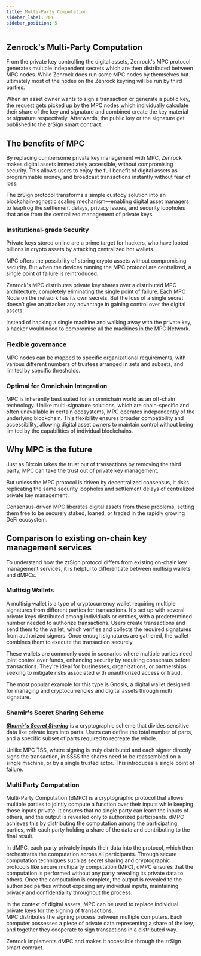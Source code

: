 ```yaml
---
title: Multi-Party Computation
sidebar_label: MPC
sidebar_position: 5
---
```


## Zenrock's Multi-Party Computation

From the private key controlling the digital assets, Zenrock's MPC protocol generates multiple independent secrets which are then distributed between MPC nodes. While Zenrock does run some MPC nodes by themselves but ultimately most of the nodes on the Zenrock keyring will be run by third parties.

When an asset owner wants to sign a transaction or generate a public key, the request gets picked up by the MPC nodes which individually calculate their share of the key and signature
and combined create the key material or signature respectively. Afterwards, the public key or the signature get published to the zrSign smart contract.

## The benefits of MPC
By replacing cumbersome private key management with MPC, Zenrock makes digital assets immediately accessible, without compromising security. This allows users to enjoy the full benefit of digital assets as programmable money, and broadcast transactions instantly without fear of loss.

The zrSign protocol transforms a simple custody solution into an blockchain-agnostic scaling mechanism—enabling digital asset managers to leapfrog the settlement delays, privacy issues, and security loopholes that arise from the centralized management of private keys.

### Institutional-grade Security
Private keys stored online are a prime target for hackers, who have looted billions in crypto assets by attacking centralized hot wallets.

MPC offers the possibility of storing crypto assets without compromising security. But when the devices running the MPC protocol are centralized, a single point of failure is reintroduced.

Zenrock's MPC distributes private key shares over a distributed MPC architecture, completely eliminating the single point of failure. Each MPC Node on the network has its own secrets. But the loss of a single secret doesn’t give an attacker any advantage in gaining control over the digital assets.

Instead of hacking a single machine and walking away with the private key, a hacker would need to compromise all the machines in the MPC Network.

### Flexible governance
MPC nodes can be mapped to specific organizational requirements, with various different numbers of trustees arranged in sets and subsets, and limited by specific thresholds.

### Optimal for Omnichain Integration
MPC is inherently best suited for an omnichain world as an off-chain technology. Unlike multi-signature solutions, which are chain-specific and often unavailable in certain ecosystems, MPC operates independently of the underlying blockchain. This flexibility ensures broader compatibility and accessibility, allowing digital asset owners to maintain control without being limited by the capabilities of individual blockchains.

## Why MPC is the future
Just as Bitcoin takes the trust out of transactions by removing the third party, MPC can take the trust out of private key management.

But unless the MPC protocol is driven by decentralized consensus, it risks replicating the same security loopholes and settlement delays of centralized private key management.

Consensus-driven MPC liberates digital assets from these problems, setting them free to be securely staked, loaned, or traded in the rapidly growing DeFi ecosystem.

## Comparison to existing on-chain key management services

To understand how the zrSign protocol differs from existing on-chain key management services,
it is helpful to differentiate between multisig wallets and dMPCs. 

### Multisig Wallets

A multisig wallet is a type of cryptocurrency wallet requiring multiple signatures from different parties for transactions. 
It's set up with several private keys distributed among individuals or entities, with a predetermined number needed to authorize transactions. 
Users create transactions and send them to the wallet, which verifies and collects the required signatures from authorized signers. 
Once enough signatures are gathered, the wallet combines them to execute the transaction securely.

These wallets are commonly used in scenarios where multiple parties need joint control over funds, 
enhancing security by requiring consensus before transactions. They're ideal for businesses, organizations, or partnerships 
seeking to mitigate risks associated with unauthorized access or fraud.

The most popular example for this type is Gnosis, a digital wallet designed for managing and cryptocurrencies and digital assets through multi signature. 

### Shamir's Secret Sharing Scheme

***[Shamir's Secret Sharing](https://medium.com/keylesstech/a-beginners-guide-to-shamir-s-secret-sharing-e864efbf3648)*** is a cryptographic scheme that divides sensitive data like private keys into parts. Users can define the total number of parts, and a specific subset of parts required to recreate the whole.

Unlike MPC TSS, where signing is truly distributed and each signer directly signs the transaction, in SSSS the shares need to be reassembled on a single machine, or by a single trusted actor. This introduces a single point of failure.

### Multi Party Computation

Multi-Party Computation (dMPC) is a cryptographic protocol that allows multiple parties to jointly 
compute a function over their inputs while keeping those inputs private. It ensures that no single party can learn the inputs of others, 
and the output is revealed only to authorized participants. 
dMPC achieves this by distributing the computation among the participating parties, with each party holding a share of the data and contributing to the final result.

In dMPC, each party privately inputs their data into the protocol, which then orchestrates the computation across all participants. 
Through secure computation techniques such as secret sharing and cryptographic protocols like secure multiparty computation (MPC), 
dMPC ensures that the computation is performed without any party revealing its private data to others. 
Once the computation is complete, the output is revealed to the authorized parties without exposing any individual inputs, 
maintaining privacy and confidentiality throughout the process.

In the context of digital assets, MPC can be used to replace individual private keys for the signing of transactions.  
MPC distributes the signing process between multiple computers. Each computer possesses a piece of private data representing a share of the key, 
and together they cooperate to sign transactions in a distributed way.

Zenrock implements dMPC and makes it accessible through the zrSign smart contract. 